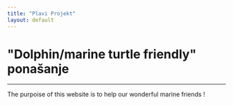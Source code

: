 ```yaml
---
title: "Plavi Projekt"
layout: default
---
```


#  "Dolphin/marine turtle friendly" ponašanje 
---

The purpoise of this website is to help our wonderful marine friends !

